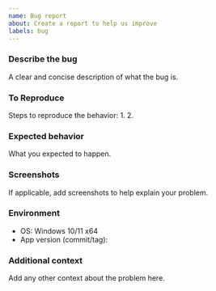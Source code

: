 ```yaml
---
name: Bug report
about: Create a report to help us improve
labels: bug
---
```


### Describe the bug
A clear and concise description of what the bug is.

### To Reproduce
Steps to reproduce the behavior:
1. 
2. 

### Expected behavior
What you expected to happen.

### Screenshots
If applicable, add screenshots to help explain your problem.

### Environment
- OS: Windows 10/11 x64
- App version (commit/tag):

### Additional context
Add any other context about the problem here.
